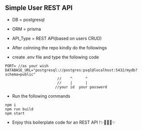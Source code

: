 ## Simple User REST API

- DB = postgresql
- ORM = prisma
- API_Type = REST API(based on users CRUD)

- After colnning the repo kindly do the followings

- create .env file and type the following code

```
PORT= //as your wish
DATABASE_URL="postgresql://postgres:psql@localhost:5432/mydb?schema=public"
                        //    ^      ^
                        //    |      |
                       //your id  your password
```

- Run the following commands

```
npm i
npm run build
npm start
```

- Enjoy this boilerplate code for an REST API !✨🎉🎉🎉✨

